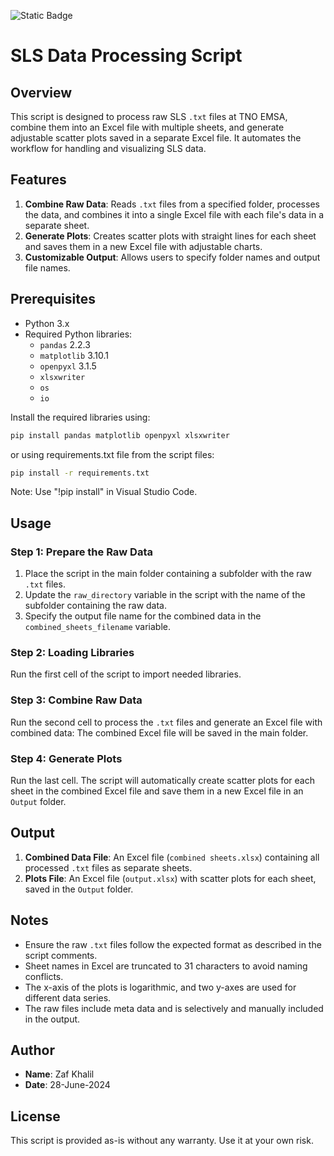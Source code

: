 ![Static Badge](https://img.shields.io/badge/Version-2.1-blue)

# SLS Data Processing Script

## Overview
This script is designed to process raw SLS `.txt` files at TNO EMSA, combine them into an Excel file with multiple sheets, and generate adjustable scatter plots saved in a separate Excel file. It automates the workflow for handling and visualizing SLS data.

## Features
1. **Combine Raw Data**: Reads `.txt` files from a specified folder, processes the data, and combines it into a single Excel file with each file's data in a separate sheet.
2. **Generate Plots**: Creates scatter plots with straight lines for each sheet and saves them in a new Excel file with adjustable charts.
3. **Customizable Output**: Allows users to specify folder names and output file names.

## Prerequisites
- Python 3.x
- Required Python libraries:
  - `pandas` 2.2.3
  - `matplotlib` 3.10.1
  - `openpyxl` 3.1.5
  - `xlsxwriter`
  - `os`
  - `io`

Install the required libraries using:
```bash
pip install pandas matplotlib openpyxl xlsxwriter
```
or using requirements.txt file from the script files:
```bash
pip install -r requirements.txt
```
Note: Use "!pip install" in Visual Studio Code.

## Usage

### Step 1: Prepare the Raw Data
1. Place the script in the main folder containing a subfolder with the raw `.txt` files.
2. Update the `raw_directory` variable in the script with the name of the subfolder containing the raw data.
3. Specify the output file name for the combined data in the `combined_sheets_filename` variable.

### Step 2: Loading Libraries
Run the first cell of the script to import needed libraries.

### Step 3: Combine Raw Data
Run the second cell to process the `.txt` files and generate an Excel file with combined data:
The combined Excel file will be saved in the main folder.

### Step 4: Generate Plots
Run the last cell. The script will automatically create scatter plots for each sheet in the combined Excel file and save them in a new Excel file in an `Output` folder.

## Output
1. **Combined Data File**: An Excel file (`combined sheets.xlsx`) containing all processed `.txt` files as separate sheets.
2. **Plots File**: An Excel file (`output.xlsx`) with scatter plots for each sheet, saved in the `Output` folder.

## Notes
- Ensure the raw `.txt` files follow the expected format as described in the script comments.
- Sheet names in Excel are truncated to 31 characters to avoid naming conflicts.
- The x-axis of the plots is logarithmic, and two y-axes are used for different data series.
- The raw files include meta data and is selectively and manually included in the output.

## Author
- **Name**: Zaf Khalil
- **Date**: 28-June-2024

## License
This script is provided as-is without any warranty. Use it at your own risk.
